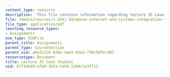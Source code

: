 ```yaml
---
content_type: resource
description: 'This file contains information regarding lecture 35 case studies. '
file: /media/courses/1-264j-database-internet-and-systems-integration-technologies-fall-2013/6773de09efe01bface5d228dc1a3ff11_MIT1_264JF13_L35_case.pdf
file_type: application/pdf
learning_resource_types:
- Assignments
ocw_type: OCWFile
parent_title: Assignments
parent_type: CourseSection
parent_uid: a0a3c216-926e-4ae3-63e2-730c50fecd92
resourcetype: Document
title: Lecture 35 Case Studies
uid: 6773de09-efe0-1bfa-ce5d-228dc1a3ff11
---
```

